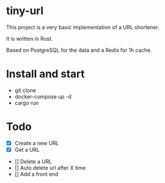 # tiny-url

This project is a very basic implementation of a URL shortener.

It is written in Rust.

Based on PostgreSQL for the data and a Redis for 1h cache.

# Install and start
- git clone
- docker-compose up -d
- cargo run

# Todo
- [x] Create a new URL
- [x] Get a URL
- [] Delete a URL
- [] Auto delete url after X time
- [] Add a front end
